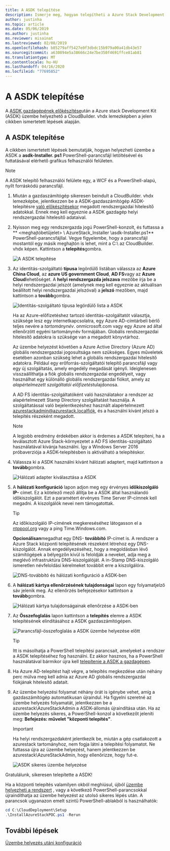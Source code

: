 ```yaml
---
title: A ASDK telepítése
description: Ismerje meg, hogyan telepítheti a Azure Stack Development Kitt (ASDK).
author: justinha
ms.topic: article
ms.date: 05/06/2019
ms.author: justinha
ms.reviewer: misainat
ms.lastreviewed: 02/08/2019
ms.openlocfilehash: b85279aff5427e0f3dbdc15b979a00a41db43e57
ms.sourcegitcommit: a630894e5a38666c24e7be350f4691ffce81ab81
ms.translationtype: MT
ms.contentlocale: hu-HU
ms.lasthandoff: 04/16/2020
ms.locfileid: "77695852"
---
```

# <a name="install-the-asdk"></a>A ASDK telepítése
A [ASDK gazdagépének előkészítése](asdk-prepare-host.md)után a Azure stack Development Kit (ASDK) üzembe helyezhető a CloudBuilder. vhdx lemezképben a jelen cikkben ismertetett lépések alapján.

## <a name="install-the-asdk"></a>A ASDK telepítése
A cikkben ismertetett lépések bemutatják, hogyan helyezheti üzembe a ASDK a **asdk-Installer. ps1** PowerShell-parancsfájl letöltésével és futtatásával elérhető grafikus felhasználói felületen.

> [!NOTE]
> A ASDK telepítő felhasználói felülete egy, a WCF és a PowerShell-alapú, nyílt forráskódú parancsfájl.


1. Miután a gazdaszámítógép sikeresen beindult a CloudBuilder. vhdx lemezképbe, jelentkezzen be a ASDK-gazdaszámítógép ASDK-telepítésre [való előkészítésekor](asdk-prepare-host.md) megadott rendszergazdai hitelesítő adatokkal. Ennek meg kell egyeznie a ASDK gazdagép helyi rendszergazdai hitelesítő adataival.
2. Nyisson meg egy rendszergazda jogú PowerShell-konzolt, és futtassa a ** &lt;meghajtóbetűjelet> \ AzureStack_Installer \asdk-Installer.ps1** PowerShell-parancsfájllal. Vegye figyelembe, hogy a parancsfájl mostantól egy másik meghajtón is lehet, mint a C:\ az CloudBuilder. vhdx képen. Kattintson a **telepítés**gombra.

    ![A ASDK telepítése](media/asdk-install/1.PNG) 

3. Az identitás-szolgáltató **típusa** legördülő listában válassza az **Azure China Cloud**, az **azure US government Cloud**, **AD FS**vagy az **Azure Cloud**lehetőséget. A **helyi rendszergazda jelszava** mezőbe írja be a helyi rendszergazdai jelszót (amelynek meg kell egyeznie az aktuálisan beállított helyi rendszergazdai jelszóval) a **jelszó** mezőben, majd kattintson a **tovább**gombra.

    ![Identitás-szolgáltató típusa legördülő lista a ASDK](media/asdk-install/2.PNG) 
  
    Ha az Azure-előfizetéshez tartozó identitás-szolgáltatót választja, szüksége lesz egy internetkapcsolatra, egy Azure AD-címtárbeli bérlő teljes nevére a *tartománynév*. onmicrosoft.com vagy egy Azure ad által ellenőrzött egyéni tartománynév formájában. Globális rendszergazdai hitelesítő adatokra is szüksége van a megadott könyvtárhoz.

    Az üzembe helyezést követően a Azure Active Directory (Azure AD) globális rendszergazdai jogosultsága nem szükséges. Egyes műveletek esetében azonban szükség lehet a globális rendszergazdai hitelesítő adatokra. Például egy erőforrás-szolgáltatói telepítő parancsfájl vagy egy új szolgáltatás, amely engedély megadását igényli. Ideiglenesen visszaállíthatja a fiók globális rendszergazdai engedélyeit, vagy használhat egy különálló globális rendszergazdai fiókot, amely az *alapértelmezett szolgáltatói előfizetés*tulajdonosa.

    A AD FS identitás-szolgáltatóként való használatakor a rendszer az alapértelmezett Stamp Directory szolgáltatást használja. A szolgáltatással való bejelentkezéshez használt alapértelmezett azurestackadmin@azurestack.localfiók, és a használni kívánt jelszó a telepítés részeként megadott.

   > [!NOTE]
   > A legjobb eredmény érdekében akkor is érdemes a ASDK telepíteni, ha a leválasztott Azure Stack-környezetet a AD FS identitás-szolgáltató használatával kívánja használni. Így a Windows Server 2016 próbaverziója a ASDK-telepítésben is aktiválható a telepítéskor.

4. Válassza ki a ASDK használni kívánt hálózati adaptert, majd kattintson a **tovább**gombra.

    ![Hálózati adapter kiválasztása a ASDK](media/asdk-install/3.PNG)

5. A **hálózati konfiguráció** lapon adjon meg egy érvényes **időkiszolgáló IP-** címet. Ez a kötelező mező állítja be a ASDK által használandó időkiszolgálót. Ezt a paramétert érvényes Time Server IP-címnek kell megadni. A kiszolgálók nevei nem támogatottak.

      > [!TIP]
      > Az időkiszolgáló IP-címének megkereséséhez látogasson el a [ntppool.org](https://www.ntppool.org/) vagy a ping Time.Windows.com. 

    **Opcionálisan**megadhat egy DNS- **továbbító** IP-címet is. A rendszer a Azure Stack központi telepítésének részeként létrehoz egy DNS-kiszolgálót. Annak engedélyezéséhez, hogy a megoldásban lévő számítógépek a bélyegzőn kívül is feloldják a neveket, adja meg a meglévő infrastruktúra DNS-kiszolgálóját. A in-Stamp DNS-kiszolgáló ismeretlen névfeloldási kérelmeket továbbít erre a kiszolgálóra.

    ![DNS-továbbító és hálózati konfiguráció a ASDK-ben](media/asdk-install/4.PNG)

6. A **hálózati kártya ellenőrzésének tulajdonságai** lapon egy folyamatjelző sáv jelenik meg. Az ellenőrzés befejezésekor kattintson a **tovább**gombra.

    ![Hálózati kártya tulajdonságainak ellenőrzése a ASDK-ben](media/asdk-install/5.PNG)

7. Az **Összefoglalás** lapon kattintson a **telepítés** elemre a ASDK telepítésének elindításához a ASDK gazdaszámítógépen.

    ![Parancsfájl-összefoglalás a ASDK üzembe helyezése előtt](media/asdk-install/6.PNG)

    > [!TIP]
    > Itt is másolhatja a PowerShell telepítési parancsait, amelyeket a rendszer a ASDK telepítéséhez fog használni. Ez akkor hasznos, ha a PowerShell használatával bármikor újra kell [telepítenie a ASDK a gazdagépen](asdk-deploy-powershell.md).

8. Ha Azure AD-telepítést hajt végre, a telepítés megkezdése után néhány perc múlva meg kell adnia az Azure AD globális rendszergazdai fiókjának hitelesítő adatait.

9. Az üzembe helyezési folyamat néhány órát is igénybe vehet, amíg a gazdaszámítógép automatikusan újraindul. Ha figyelni szeretné az üzembe helyezés folyamatát, jelentkezzen be a azurestack\AzureStackAdmin a ASDK-állomás újraindítása után. Ha az üzembe helyezés sikeres, a PowerShell-konzol a következőt jeleníti meg: **Befejezés: művelet "központi telepítés"**. 
    > [!IMPORTANT]
    > Ha helyi rendszergazdaként jelentkezik be, miután a gép csatlakozott a azurestack tartományhoz, nem fogja látni a telepítési folyamatot. Ne futtassa újra az üzembe helyezést, hanem jelentkezzen be azurestack\AzureStackAdmin, hogy ellenőrizze, hogy fut-e.

    ![ASDK sikeres üzembe helyezése](media/asdk-install/7.PNG)

Gratulálunk, sikeresen telepítette a ASDK!

Ha a központi telepítés valamilyen okból meghiúsul, újból [üzembe helyezheti a rendszert](asdk-redeploy.md) , vagy a következő PowerShell-parancsokkal újraindíthatja az üzembe helyezést az utolsó sikeres lépés után. A parancsok ugyanazon emelt szintű PowerShell-ablakból is használhatók:

  ```powershell
  cd C:\CloudDeployment\Setup
  .\InstallAzureStackPOC.ps1 -Rerun
  ```

## <a name="next-steps"></a>További lépések
[Üzembe helyezés utáni konfiguráció](asdk-post-deploy.md)
